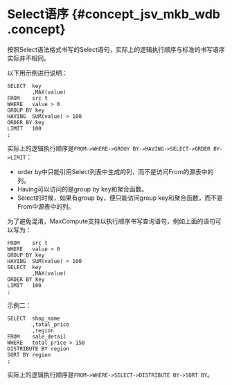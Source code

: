 # Select语序 {#concept_jsv_mkb_wdb .concept}

按照Select语法格式书写的Select语句，实际上的逻辑执行顺序与标准的书写语序实际并不相同。

以下用示例进行说明：

```
SELECT  key
        ,MAX(value)
FROM    src t
WHERE   value > 0
GROUP BY key
HAVING  SUM(value) > 100
ORDER BY key
LIMIT   100
;
```

实际上的逻辑执行顺序是`FROM->WHERE->GROUY BY->HAVING->SELECT->ORDER BY->LIMIT`：

-   order by中只能引用Select列表中生成的列，而不是访问From的源表中的列。
-   Having可以访问的是group by key和聚合函数。
-   Select的时候，如果有group by，便只能访问group key和聚合函数，而不是From中源表中的列。

为了避免混淆，MaxCompute支持以执行顺序书写查询语句，例如上面的语句可以写为：

```
FROM    src t
WHERE   value > 0
GROUP BY key
HAVING  SUM(value) > 100
SELECT  key
        ,MAX(value)
ORDER BY key
LIMIT   100
;
```

示例二：

```
SELECT  shop_name
        ,total_price
        ,region
FROM    sale_detail
WHERE   total_price > 150
DISTRIBUTE BY region
SORT BY region
;
```

实际上的逻辑执行顺序是`FROM->WHERE->SELECT->DISTRIBUTE BY->SORT BY`。

